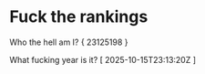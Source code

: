 # Fuck the rankings

Who the hell am I?
{ 23125198 }

What fucking year is it?
[ 2025-10-15T23:13:20Z ]
